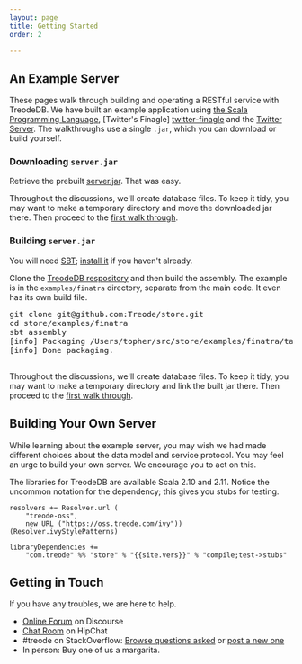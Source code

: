 ```yaml
---
layout: page
title: Getting Started
order: 2

---
```


## An Example Server

These pages walk through building and operating a RESTful service with TreodeDB.  We have built an
example application using [the Scala Programming Language][scala], [Twitter's Finagle]
[twitter-finagle] and the [Twitter Server][twitter-server].  The walkthroughs use a single `.jar`,
which you can download or build yourself.


### Downloading `server.jar`

Retrieve the prebuilt [server.jar][server-jar]. That was easy.

Throughout the discussions, we'll create database files. To keep it tidy, you may want to make a
temporary directory and move the downloaded jar there. Then proceed to the
[first walk through][rws].

### Building `server.jar`

You will need [SBT][sbt]; [install it][sbt-install] if you haven't already.

Clone the [TreodeDB respository][store-github] and then build the assembly. The example is in the
`examples/finatra` directory, separate from the main code. It even has its own build file.

<pre class="highlight">
git clone git@github.com:Treode/store.git
cd store/examples/finatra
sbt assembly
<div class="go">[info] Packaging /Users/topher/src/store/examples/finatra/target/scala-2.10/server.jar ...
[info] Done packaging.</div>
</pre>

Throughout the discussions, we'll create database files. To keep it tidy, you may want to make a
temporary directory and link the built jar there. Then proceed to the [first walk through][rws].


## Building Your Own Server

While learning about the example server, you may wish we had made different choices about the data
model and service protocol. You may feel an urge to build your own server. We encourage you to act
on this.

The libraries for TreodeDB are available Scala 2.10 and 2.11. Notice the uncommon notation for the
dependency; this gives you stubs for testing.

```
resolvers += Resolver.url (
    "treode-oss",
    new URL ("https://oss.treode.com/ivy")) (Resolver.ivyStylePatterns)

libraryDependencies +=
    "com.treode" %% "store" % "{{site.vers}}" % "compile;test->stubs"
```


## Getting in Touch

If you have any troubles, we are here to help.

- [Online Forum][online-forum] on Discourse
- [Chat Room][online-chat] on HipChat
- \#treode on StackOverflow:
  [Browse questions asked][stackoverflow-read] or [post a new one][stackoverflow-ask]
- In person: Buy one of us a margarita.



[finatra]: //finatra.info/ "Finatra"

[online-chat]: http://www.hipchat.com/giwb5oIkz "Chat Room for Treode Users and Developers"

[online-forum]: https://forum.treode.com "Forum for Treode Users and Developers"

[rws]: /read-write-scan "Read,Write, Scan"

[sbt]: //www.scala-sbt.org/ "Simple Build Tool"

[sbt-install]: //www.scala-sbt.org/0.13/tutorial/Setup.html "Install SBT"

[scala]: //www.scala-lang.org/ "The Scala Programming Language"

[server-jar]: https://oss.treode.com/examples/finagle/{{site.vers}}/finagle-server-{{site.vers}}.jar

[stackoverflow-read]: http://stackoverflow.com/questions/tagged/treode "Read questions on Stack Overflow tagged with treode"

[stackoverflow-ask]: http://stackoverflow.com/questions/ask?tags=treode "Post a question on Stack Overflow tagged with treode"

[store-github]: https://github.com/Treode/store "TreodeDB on GitHub"

[twitter-finagle]: https://twitter.github.io/finagle/ "Twitter's Finagle"

[twitter-server]: http://twitter.github.io/twitter-server/ "Twitter Server"

